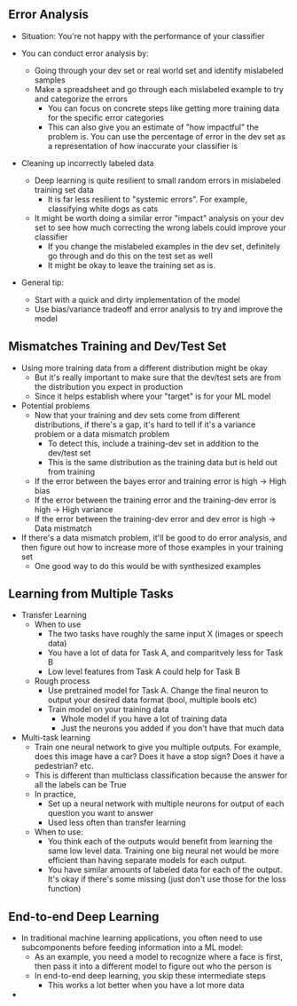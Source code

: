 ## Error Analysis

* Situation: You're not happy with the performance of your classifier
* You can conduct error analysis by:
  * Going through your dev set or real world set and identify mislabeled samples
  * Make a spreadsheet and go through each mislabeled example to try and categorize the errors
    * You can focus on concrete steps like getting more training data for the specific error categories
    * This can also give you an estimate of "how impactful" the problem is. You can use the percentage of error in the dev set as a representation of how inaccurate your classifier is

* Cleaning up incorrectly labeled data
  * Deep learning is quite resilient to small random errors in mislabeled training set data
    * It is far less resilient to "systemic errors". For example, classifying white dogs as cats
  * It might be worth doing a similar error "impact" analysis on your dev set to see how much correcting the wrong labels could improve your classifier
    * If you change the mislabeled examples in the dev set, definitely go through and do this on the test set as well
    * It might be okay to leave the training set as is.
* General tip:
  * Start with a quick and dirty implementation of the model
  * Use bias/variance tradeoff and error analysis to try and improve the model

## Mismatches Training and Dev/Test Set
* Using more training data from a different distribution might be okay
  * But it's really important to make sure that the dev/test sets are from the distribution you expect in production
  * Since it helps establish where your "target" is for your ML model
* Potential problems
  * Now that your training and dev sets come from different distributions, if there's a gap, it's hard to tell if it's a variance problem or a data mismatch problem
    * To detect this, include a training-dev set in addition to the dev/test set
    * This is the same distribution as the training data but is held out from training
  * If the error between the bayes error and training error is high -> High bias
  * If the error between the training error and the training-dev error is high -> High variance
  * If the error between the training-dev error and dev error is high -> Data mistmatch
* If there's a data mismatch problem, it'll be good to do error analysis, and then figure out how to increase more of those examples in your training set
  * One good way to do this would be with synthesized examples

## Learning from Multiple Tasks

* Transfer Learning
  * When to use
    * The two tasks have roughly the same input X (images or speech data)
    * You have a lot of data for Task A, and comparitvely less for Task B
    * Low level features from Task A could help for Task B
  * Rough process
    * Use pretrained model for Task A. Change the final neuron to output your desired data format (bool, multiple bools etc)
    * Train model on your training data
      * Whole model if you have a lot of training data
      * Just the neurons you added if you don't have that much data
* Multi-task learning
  * Train one neural network to give you multiple outputs. For example, does this image have a car? Does it have a stop sign? Does it have a pedestrian? etc.
  * This is different than multiclass classification because the answer for all the labels can be True
  * In practice,
    * Set up a neural network with multiple neurons for output of each question you want to answer
    * Used less often than transfer learning
  * When to use:
    * You think each of the outputs would benefit from learning the same low level data. Training one big neural net would be more efficient than having separate models for each output.
    * You have similar amounts of labeled data for each of the output. It's okay if there's some missing (just don't use those for the loss function)

## End-to-end Deep Learning
* In traditional machine learning applications, you often need to use subcomponents before feeding information into a ML model:
  * As an example, you need a model to recognize where a face is first, then pass it into a different model to figure out who the person is
  * In end-to-end deep learning, you skip these intermediate steps
    * This works a lot better when you have a lot more data
* 